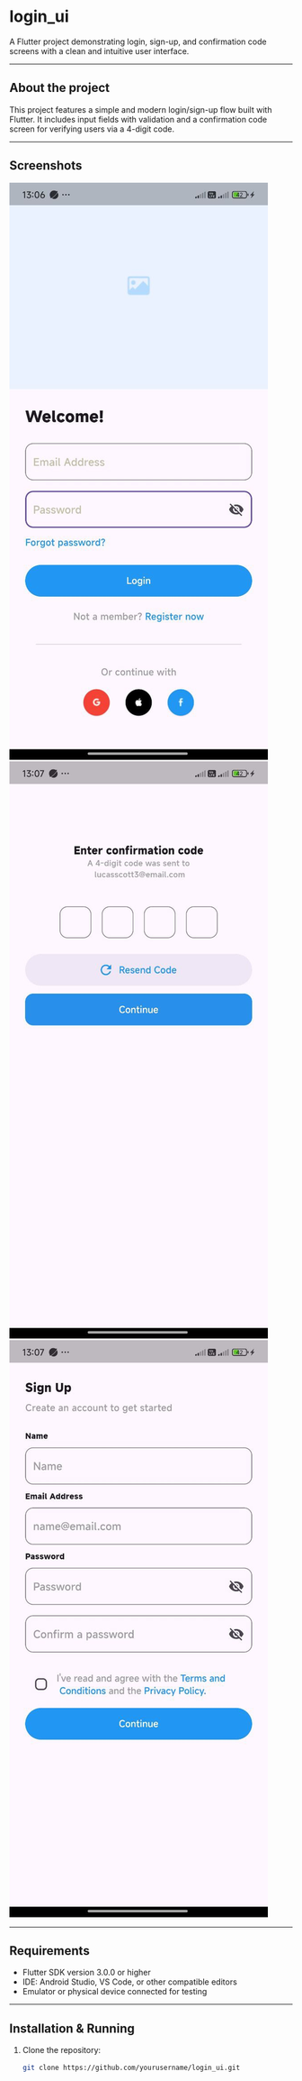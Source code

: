 # login_ui

A Flutter project demonstrating login, sign-up, and confirmation code screens with a clean and intuitive user interface.

---

## About the project

This project features a simple and modern login/sign-up flow built with Flutter. It includes input fields with validation and a confirmation code screen for verifying users via a 4-digit code.

---

## Screenshots

![Login Screen](login_ui/screenshots/login_screen.jpg)
![Confirmation Code Screen](login_ui/screenshots/confirmation_code.jpg)
![Sign Up Screen](login_ui/screenshots/sign_up_screen.jpg)

---

## Requirements

- Flutter SDK version 3.0.0 or higher
- IDE: Android Studio, VS Code, or other compatible editors
- Emulator or physical device connected for testing

---

## Installation & Running

1. Clone the repository:

   ```bash
   git clone https://github.com/yourusername/login_ui.git

   ```
